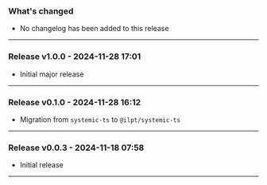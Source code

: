 ### What's changed

- No changelog has been added to this release

---

### Release v1.0.0 - 2024-11-28 17:01

- Initial major release

---

### Release v0.1.0 - 2024-11-28 16:12

- Migration from `systemic-ts` to `@ilpt/systemic-ts`

---

### Release v0.0.3 - 2024-11-18 07:58

- Initial release

---
